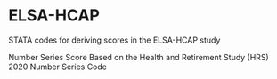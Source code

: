 # ELSA-HCAP
STATA codes for deriving scores in the ELSA-HCAP study

Number Series Score
Based on the Health and Retirement Study (HRS) 2020 Number Series Code 
